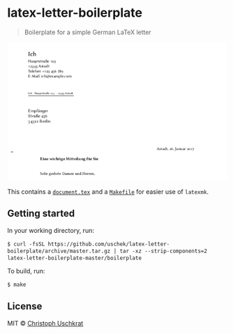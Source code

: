 # latex-letter-boilerplate

> Boilerplate for a simple German LaTeX letter

![preview](preview.png)

This contains a [`document.tex`](boilerplate/main.tex) and a [`Makefile`](boilerplate/Makefile) for easier use of `latexmk`.


## Getting started

In your working directory, run:

```
$ curl -fsSL https://github.com/uschek/latex-letter-boilerplate/archive/master.tar.gz | tar -xz --strip-components=2 latex-letter-boilerplate-master/boilerplate
```

To build, run:

```sh
$ make
```


## License

MIT © [Christoph Uschkrat](https://c.uschkrat.com)
